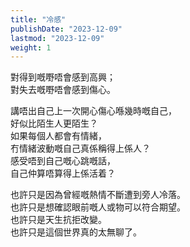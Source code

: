 ```yaml
---
title: "冷感"
publishDate: "2023-12-09"
lastmod: "2023-12-09"
weight: 1
---
```


對得到嘅嘢唔會感到高興；<br/>
對失去嘅嘢唔會感到傷心。<br/>

講唔出自己上一次開心傷心喺幾時嘅自己，<br/>
好似比陌生人更陌生？<br/>
如果每個人都會有情緒，<br/>
冇情緒波動嘅自己真係稱得上係人？<br/>
感受唔到自己嘅心跳嘅話，<br/>
自己仲算唔算得上係活着？<br/>

也許只是因為曾經嘅熱情不斷遭到旁人冷落。<br/>
也許只是想確認眼前嘅人或物可以符合期望。<br/>
也許只是天生抗拒改變。<br/>
也許只是這個世界真的太無聊了。<br/>
